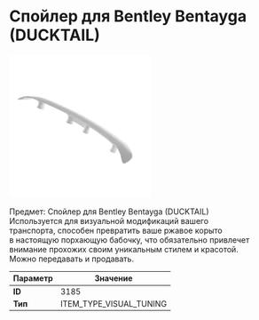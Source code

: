 # Спойлер для Bentley Bentayga (DUCKTAIL)

![Item Image](../img/3185.webp?raw=true)

Предмет: Спойлер для Bentley Bentayga (DUCKTAIL)<br>Используется для визуальной модификаций вашего<br>транспорта, способен превратить ваше ржавое корыто<br>в настоящую порхающую бабочку, что обязательно привлечет<br>внимание прохожих своим уникальным стилем и красотой.<br>Можно передавать и продавать.


| Параметр | Значение |
|----------|----------|
| **ID** | 3185 |
| **Тип** | ITEM_TYPE_VISUAL_TUNING |

